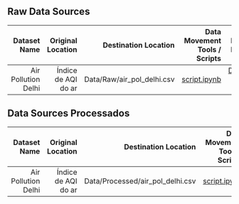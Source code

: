 ## Raw Data Sources


| Dataset Name | Original Location   | Destination Location  | Data Movement Tools / Scripts | Link to Report |
| ---:| ---: | ---: | ---: | -----: |
| Air Pollution Delhi | Índice de AQI do ar | Data/Raw/air_pol_delhi.csv | [script.ipynb](link/to/python/script/file/in/Code) | [Dataset 1 Report](link/to/report1)|

## Data Sources Processados

| Dataset Name | Original Location   | Destination Location  | Data Movement Tools / Scripts | Link to Report |
| ---:| ---: | ---: | ---: | -----: |
| Air Pollution Delhi | Índice de AQI do ar | Data/Processed/air_pol_delhi.csv | [script.ipynb](link/to/python/script/file/in/Code) | [Dataset 1 Report](link/to/report1)|